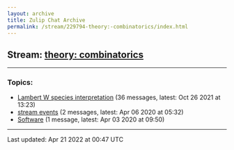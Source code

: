 ```yaml
---
layout: archive
title: Zulip Chat Archive
permalink: /stream/229794-theory:-combinatorics/index.html
---
```


## Stream: [theory: combinatorics](https://mattecapu.github.io/ct-zulip-archive/stream/229794-theory:-combinatorics/index.html)
---

### Topics:

* [Lambert W species interpretation](topic/topic_Lambert.20W.20species.20interpretation.html) (36 messages, latest: Oct 26 2021 at 13:23)
* [stream events](topic/topic_stream.20events.html) (2 messages, latest: Apr 06 2020 at 05:32)
* [Software](topic/topic_Software.html) (1 message, latest: Apr 03 2020 at 09:50)

<hr><p>Last updated: Apr 21 2022 at 00:47 UTC</p>